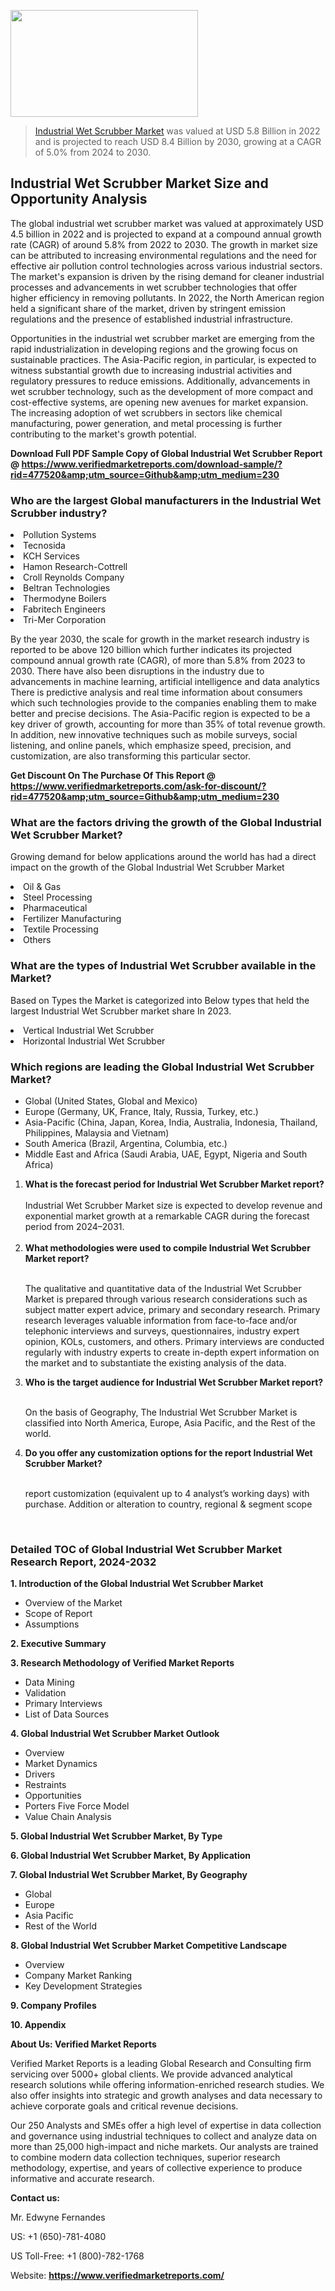 <img src="https://ffe5etoiles.com/wp-content/uploads/2024/12/MST1-300x171.png" alt="" width="300" height="171" class="alignnone size-medium wp-image-20088" /><blockquote><p><p><a href="https://www.verifiedmarketreports.com/download-sample/?rid=477520&utm_source=Github&utm_medium=230" target="_blank">Industrial Wet Scrubber Market</a> was valued at USD 5.8 Billion in 2022 and is projected to reach USD 8.4 Billion by 2030, growing at a CAGR of 5.0% from 2024 to 2030.</p></blockquote><p><h2>Industrial Wet Scrubber Market Size and Opportunity Analysis</h2><p>The global industrial wet scrubber market was valued at approximately USD 4.5 billion in 2022 and is projected to expand at a compound annual growth rate (CAGR) of around 5.8% from 2022 to 2030. The growth in market size can be attributed to increasing environmental regulations and the need for effective air pollution control technologies across various industrial sectors. The market's expansion is driven by the rising demand for cleaner industrial processes and advancements in wet scrubber technologies that offer higher efficiency in removing pollutants. In 2022, the North American region held a significant share of the market, driven by stringent emission regulations and the presence of established industrial infrastructure.</p><p>Opportunities in the industrial wet scrubber market are emerging from the rapid industrialization in developing regions and the growing focus on sustainable practices. The Asia-Pacific region, in particular, is expected to witness substantial growth due to increasing industrial activities and regulatory pressures to reduce emissions. Additionally, advancements in wet scrubber technology, such as the development of more compact and cost-effective systems, are opening new avenues for market expansion. The increasing adoption of wet scrubbers in sectors like chemical manufacturing, power generation, and metal processing is further contributing to the market's growth potential.</p></p><p class=""><strong>Download Full PDF Sample Copy of Global Industrial Wet Scrubber Report @ <a href="https://www.verifiedmarketreports.com/download-sample/?rid=477520&amp;utm_source=Github&amp;utm_medium=230" target="_blank">https://www.verifiedmarketreports.com/download-sample/?rid=477520&amp;utm_source=Github&amp;utm_medium=230</a></strong></p><h3 id="" class="">Who are the largest Global manufacturers in the Industrial Wet Scrubber industry?</h3><p><li>Pollution Systems</li><li> Tecnosida</li><li> KCH Services</li><li> Hamon Research-Cottrell</li><li> Croll Reynolds Company</li><li> Beltran Technologies</li><li> Thermodyne Boilers</li><li> Fabritech Engineers</li><li> Tri-Mer Corporation</li></p><div class=""><div class="" dir="" data-message-author-role="" data-message-id="" data-message-model-slug=""><div class=""><div class=""><div class=""><div class="" dir="" data-message-author-role="" data-message-id="" data-message-model-slug=""><div class=""><div class=""><p>By the year 2030, the scale for growth in the market research industry is reported to be above 120 billion which further indicates its projected compound annual growth rate (CAGR), of more than 5.8% from 2023 to 2030. There have also been disruptions in the industry due to advancements in machine learning, artificial intelligence and data analytics There is predictive analysis and real time information about consumers which such technologies provide to the companies enabling them to make better and precise decisions. The Asia-Pacific region is expected to be a key driver of growth, accounting for more than 35% of total revenue growth. In addition, new innovative techniques such as mobile surveys, social listening, and online panels, which emphasize speed, precision, and customization, are also transforming this particular sector.</p><p><strong>Get Discount On The Purchase Of This Report @&nbsp; <a href="https://www.verifiedmarketreports.com/ask-for-discount/?rid=477520&amp;utm_source=Github&amp;utm_medium=230" target="_blank">https://www.verifiedmarketreports.com/ask-for-discount/?rid=477520&amp;utm_source=Github&amp;utm_medium=230</a></strong></p></div></div></div></div></div></div></div></div><h3 id="" class="">What are the factors driving the growth of the Global Industrial Wet Scrubber Market?</h3><p id="" class="">Growing demand for below applications around the world has had a direct impact on the growth of the Global Industrial Wet Scrubber Market</p><p id="" class=""><li>Oil & Gas</li><li> Steel Processing</li><li> Pharmaceutical</li><li> Fertilizer Manufacturing</li><li> Textile Processing</li><li> Others</li></p><h3 id="" class="">What are the types of Industrial Wet Scrubber available in the Market?</h3><p id="" class="">Based on Types the Market is categorized into Below types that held the largest Industrial Wet Scrubber market share In 2023.</p><p id="" class=""><li>Vertical Industrial Wet Scrubber</li><li> Horizontal Industrial Wet Scrubber</li></p><h3 id="" class="">Which regions are leading the Global Industrial Wet Scrubber Market?</h3><ul><li>Global (United States, Global and Mexico)</li><li>Europe (Germany, UK, France, Italy, Russia, Turkey, etc.)</li><li>Asia-Pacific (China, Japan, Korea, India, Australia, Indonesia, Thailand, Philippines, Malaysia and Vietnam)</li><li>South America (Brazil, Argentina, Columbia, etc.)</li><li>Middle East and Africa (Saudi Arabia, UAE, Egypt, Nigeria and South Africa)</li></ul><p><ol><li><strong>What is the forecast period for Industrial Wet Scrubber Market report?<br /></strong><br /><span data-sheets-root="1" data-sheets-value="{&quot;1&quot;:2,&quot;2&quot;:&quot;XXXX size is expected to develop revenue and exponential market growth at a remarkable CAGR during the forecast period from 2024&ndash;2030.&quot;}" data-sheets-userformat="{&quot;2&quot;:12674,&quot;4&quot;:{&quot;1&quot;:2,&quot;2&quot;:16776960},&quot;10&quot;:2,&quot;11&quot;:0,&quot;15&quot;:&quot;Arial&quot;,&quot;16&quot;:12}">Industrial Wet Scrubber Market size is expected to develop revenue and exponential market growth at a remarkable CAGR during the forecast period from 2024&ndash;2031.</span><br /><br /></li><li><strong>What methodologies were used to compile Industrial Wet Scrubber Market report?<br /><br /></strong><p>The qualitative and quantitative data of the&nbsp;Industrial Wet Scrubber Market is prepared through various research considerations such as subject matter expert advice, primary and secondary research. Primary research leverages valuable information from face-to-face and/or telephonic interviews and surveys, questionnaires, industry expert opinion, KOLs, customers, and others. Primary interviews are conducted regularly with industry experts to create in-depth expert information on the market and to substantiate the existing analysis of the data.&nbsp;</p></li><li><strong>Who is the target audience for Industrial Wet Scrubber Market report?<br /><br /></strong><p>On the basis of Geography, The&nbsp;Industrial Wet Scrubber Market is classified into North America, Europe, Asia Pacific, and the Rest of the world.</p></li><li><strong>Do you offer any customization options for the report Industrial Wet Scrubber Market?<br /><br /></strong><p>report customization (equivalent up to 4 analyst&rsquo;s working days) with purchase. Addition or alteration to country, regional &amp; segment scope</p><p>&nbsp;</p></li></ol></p><h3 id="" class="">Detailed TOC of Global Industrial Wet Scrubber Market Research Report, 2024-2032</h3><p id="" class=""><strong>1. Introduction of the Global Industrial Wet Scrubber Market</strong></p><ul><li>Overview of the Market</li><li>Scope of Report</li><li>Assumptions</li></ul><p id="" class=""><strong>2. Executive Summary</strong></p><p id="" class=""><strong>3. Research Methodology of&nbsp;Verified Market Reports</strong></p><ul><li>Data Mining</li><li>Validation</li><li>Primary Interviews</li><li>List of Data Sources</li></ul><p id="" class=""><strong>4. Global Industrial Wet Scrubber Market Outlook</strong></p><ul><li>Overview</li><li>Market Dynamics</li><li>Drivers</li><li>Restraints</li><li>Opportunities</li><li>Porters Five Force Model</li><li>Value Chain Analysis</li></ul><p id="" class=""><strong>5. Global Industrial Wet Scrubber Market, By&nbsp;Type</strong></p><p id="" class=""><strong>6. Global Industrial Wet Scrubber Market, By Application</strong></p><p id="" class=""><strong>7. Global Industrial Wet Scrubber Market, By Geography</strong></p><ul><li>Global</li><li>Europe</li><li>Asia Pacific</li><li>Rest of the World</li></ul><p id="" class=""><strong>8. Global Industrial Wet Scrubber Market Competitive Landscape</strong></p><ul><li>Overview</li><li>Company Market Ranking</li><li>Key Development Strategies</li></ul><p id="" class=""><strong>9. Company Profiles</strong></p><p id="" class=""><strong>10. Appendix</strong></p><p id="" class=""><strong>About Us: Verified Market Reports</strong></p><p id="" class="">Verified Market Reports is a leading Global Research and Consulting firm servicing over 5000+ global clients. We provide advanced analytical research solutions while offering information-enriched research studies. We also offer insights into strategic and growth analyses and data necessary to achieve corporate goals and critical revenue decisions.</p><p id="" class="">Our 250 Analysts and SMEs offer a high level of expertise in data collection and governance using industrial techniques to collect and analyze data on more than 25,000 high-impact and niche markets. Our analysts are trained to combine modern data collection techniques, superior research methodology, expertise, and years of collective experience to produce informative and accurate research.</p><p id="" class=""><strong>Contact us:</strong></p><p id="" class="">Mr. Edwyne Fernandes</p><p id="" class="">US: +1 (650)-781-4080</p><p id="" class="">US Toll-Free: +1 (800)-782-1768</p><p id="" class="">Website: <a target="" data-test-app-aware-link=""><strong>https://www.verifiedmarketreports.com/</strong></a></p>
